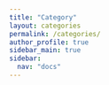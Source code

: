 ```yaml
---
title: "Category"
layout: categories
permalink: /categories/
author_profile: true
sidebar_main: true
sidebar:
  nav: "docs"
---
```

